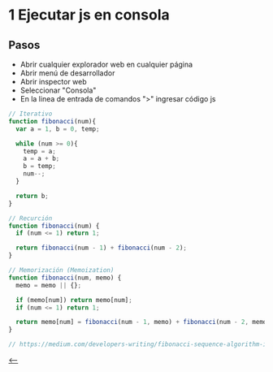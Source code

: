 # 1 Ejecutar js en consola

## Pasos

* Abrir cualquier explorador web en cualquier página
* Abrir menú de desarrollador
* Abrir inspector web
* Seleccionar "Consola"
* En la linea de entrada de comandos ">" ingresar código js

```js
// Iterativo
function fibonacci(num){
  var a = 1, b = 0, temp;

  while (num >= 0){
    temp = a;
    a = a + b;
    b = temp;
    num--;
  }

  return b;
}

// Recurción
function fibonacci(num) {
  if (num <= 1) return 1;

  return fibonacci(num - 1) + fibonacci(num - 2);
}

// Memorización (Memoization)
function fibonacci(num, memo) {
  memo = memo || {};

  if (memo[num]) return memo[num];
  if (num <= 1) return 1;

  return memo[num] = fibonacci(num - 1, memo) + fibonacci(num - 2, memo);
}

// https://medium.com/developers-writing/fibonacci-sequence-algorithm-in-javascript-b253dc7e320e
```

[<--](../../web-broswer-js-basico.md)
